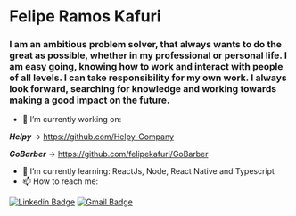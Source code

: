 # Felipe Ramos Kafuri

### I am an ambitious problem solver, that always wants to do the great as possible, whether in my professional or personal life. I am easy going, knowing how to work and interact with people of all levels. I can take responsibility for my own work. I always look forward, searching for knowledge and working towards making a good impact on the future. 

- 🔭 I’m currently working on:

***Helpy*** -> https://github.com/Helpy-Company

***GoBarber*** -> https://github.com/felipekafuri/GoBarber
- 🌱 I’m currently learning: ReactJs, Node, React Native and Typescript
- 📫 How to reach me: 

[![Linkedin Badge](https://img.shields.io/badge/-Felipe%20Kafuri-038cfc?style=flat-square&logo=Linkedin&logoColor=white&link=https://www.linkedin.com/in/felipekafuri/)](https://www.linkedin.com/in/felipekafuri/) 
[![Gmail Badge](https://img.shields.io/badge/-felipe11.rk@gmail.com-fc0b03?style=flat-square&logo=Gmail&logoColor=white&link=mailto:felipe11.rk@gmail.com)](mailto:felipe11.rk@gmail.com)

